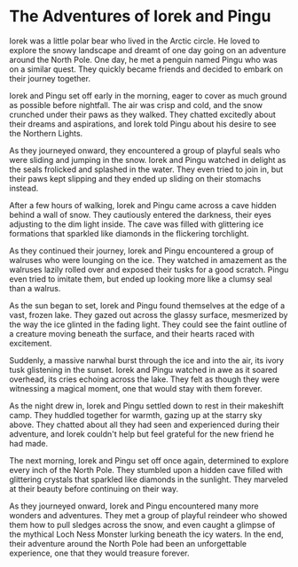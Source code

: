 # The Adventures of Iorek and Pingu

Iorek was a little polar bear who lived in the Arctic circle. He loved to explore the snowy landscape and
dreamt of one day going on an adventure around the North Pole. One day, he met a penguin named Pingu who
was on a similar quest. They quickly became friends and decided to embark on their journey together.

Iorek and Pingu set off early in the morning, eager to cover as much ground as possible before nightfall.
The air was crisp and cold, and the snow crunched under their paws as they walked. They chatted excitedly
about their dreams and aspirations, and Iorek told Pingu about his desire to see the Northern Lights.

As they journeyed onward, they encountered a group of playful seals who were sliding and jumping in the
snow. Iorek and Pingu watched in delight as the seals frolicked and splashed in the water. They even tried
to join in, but their paws kept slipping and they ended up sliding on their stomachs instead.

After a few hours of walking, Iorek and Pingu came across a cave hidden behind a wall of snow. They
cautiously entered the darkness, their eyes adjusting to the dim light inside. The cave was filled with
glittering ice formations that sparkled like diamonds in the flickering torchlight.

As they continued their journey, Iorek and Pingu encountered a group of walruses who were lounging on the
ice. They watched in amazement as the walruses lazily rolled over and exposed their tusks for a good
scratch. Pingu even tried to imitate them, but ended up looking more like a clumsy seal than a walrus.

As the sun began to set, Iorek and Pingu found themselves at the edge of a vast, frozen lake. They gazed
out across the glassy surface, mesmerized by the way the ice glinted in the fading light. They could see
the faint outline of a creature moving beneath the surface, and their hearts raced with excitement.

Suddenly, a massive narwhal burst through the ice and into the air, its ivory tusk glistening in the
sunset. Iorek and Pingu watched in awe as it soared overhead, its cries echoing across the lake. They felt
as though they were witnessing a magical moment, one that would stay with them forever.

As the night drew in, Iorek and Pingu settled down to rest in their makeshift camp. They huddled together
for warmth, gazing up at the starry sky above. They chatted about all they had seen and experienced during
their adventure, and Iorek couldn't help but feel grateful for the new friend he had made.

The next morning, Iorek and Pingu set off once again, determined to explore every inch of the North Pole.
They stumbled upon a hidden cave filled with glittering crystals that sparkled like diamonds in the
sunlight. They marveled at their beauty before continuing on their way.

As they journeyed onward, Iorek and Pingu encountered many more wonders and adventures. They met a group
of playful reindeer who showed them how to pull sledges across the snow, and even caught a glimpse of the
mythical Loch Ness Monster lurking beneath the icy waters. In the end, their adventure around the North
Pole had been an unforgettable experience, one that they would treasure forever.

